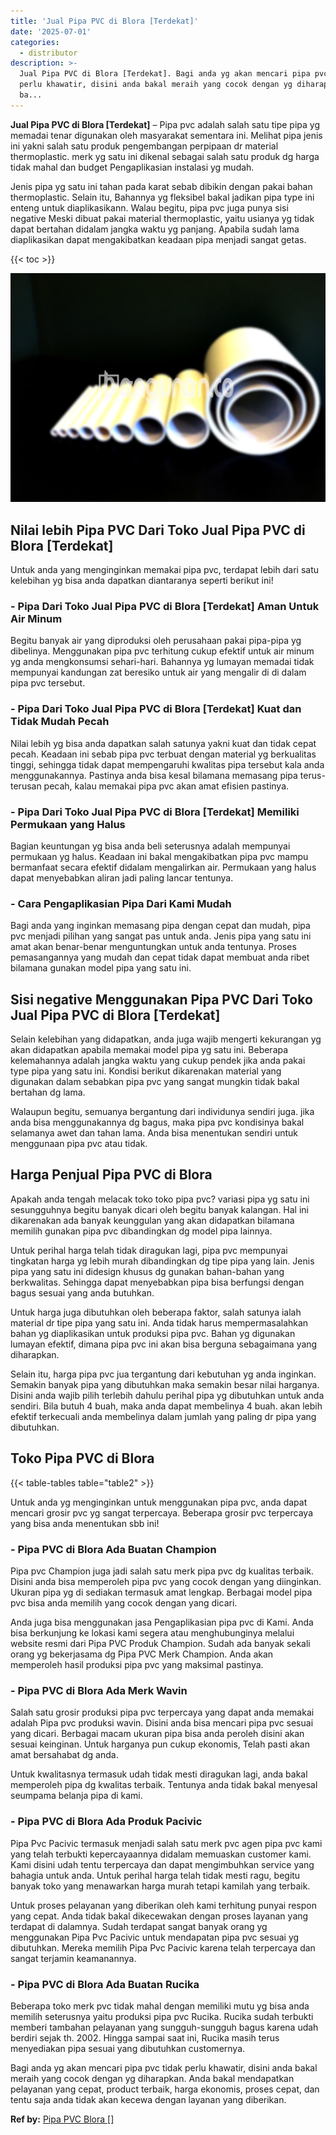 ```yaml
---
title: 'Jual Pipa PVC di Blora [Terdekat]'
date: '2025-07-01'
categories:
  - distributor
description: >-
  Jual Pipa PVC di Blora [Terdekat]. Bagi anda yg akan mencari pipa pvc tidak
  perlu khawatir, disini anda bakal meraih yang cocok dengan yg diharapkan. Anda
  ba...
---
```


**Jual Pipa PVC di Blora \[Terdekat\]** – Pipa pvc adalah salah satu tipe pipa yg memadai tenar digunakan oleh masyarakat sementara ini. Melihat pipa jenis ini yakni salah satu produk pengembangan perpipaan dr material thermoplastic. merk yg satu ini dikenal sebagai salah satu produk dg harga tidak mahal dan budget Pengaplikasian instalasi yg mudah.

Jenis pipa yg satu ini tahan pada karat sebab dibikin dengan pakai bahan thermoplastic. Selain itu, Bahannya yg fleksibel bakal jadikan pipa type ini enteng untuk diaplikasikann. Walau begitu, pipa pvc juga punya sisi negative Meski dibuat pakai material thermoplastic, yaitu usianya yg tidak dapat bertahan didalam jangka waktu yg panjang. Apabila sudah lama diaplikasikan dapat mengakibatkan keadaan pipa menjadi sangat getas.

{{< toc >}}

![Jual Pipa PVC di Blora [Terdekat]](/images/jaul-pipa-pvc-56.png)

## Nilai lebih Pipa PVC Dari Toko Jual Pipa PVC di Blora \[Terdekat\]

Untuk anda yang menginginkan memakai pipa pvc, terdapat lebih dari satu kelebihan yg bisa anda dapatkan diantaranya seperti berikut ini!

### \- Pipa Dari Toko Jual Pipa PVC di Blora \[Terdekat\] Aman Untuk Air Minum

Begitu banyak air yang diproduksi oleh perusahaan pakai pipa-pipa yg dibelinya. Menggunakan pipa pvc terhitung cukup efektif untuk air minum yg anda mengkonsumsi sehari-hari. Bahannya yg lumayan memadai tidak mempunyai kandungan zat beresiko untuk air yang mengalir di di dalam pipa pvc tersebut.

### \- Pipa Dari Toko Jual Pipa PVC di Blora \[Terdekat\] Kuat dan Tidak Mudah Pecah

Nilai lebih yg bisa anda dapatkan salah satunya yakni kuat dan tidak cepat pecah. Keadaan ini sebab pipa pvc terbuat dengan material yg berkualitas tinggi, sehingga tidak dapat mempengaruhi kwalitas pipa tersebut kala anda menggunakannya. Pastinya anda bisa kesal bilamana memasang pipa terus-terusan pecah, kalau memakai pipa pvc akan amat efisien pastinya.

### \- Pipa Dari Toko Jual Pipa PVC di Blora \[Terdekat\] Memiliki Permukaan yang Halus

Bagian keuntungan yg bisa anda beli seterusnya adalah mempunyai permukaan yg halus. Keadaan ini bakal mengakibatkan pipa pvc mampu bermanfaat secara efektif didalam mengalirkan air. Permukaan yang halus dapat menyebabkan aliran jadi paling lancar tentunya.

### \- Cara Pengaplikasian Pipa Dari Kami Mudah

Bagi anda yang inginkan memasang pipa dengan cepat dan mudah, pipa pvc menjadi pilihan yang sangat pas untuk anda. Jenis pipa yang satu ini amat akan benar-benar menguntungkan untuk anda tentunya. Proses pemasangannya yang mudah dan cepat tidak dapat membuat anda ribet bilamana gunakan model pipa yang satu ini.

## Sisi negative Menggunakan Pipa PVC Dari Toko Jual Pipa PVC di Blora \[Terdekat\]

Selain kelebihan yang didapatkan, anda juga wajib mengerti kekurangan yg akan didapatkan apabila memakai model pipa yg satu ini. Beberapa kelemahannya adalah jangka waktu yang cukup pendek jika anda pakai type pipa yang satu ini. Kondisi berikut dikarenakan material yang digunakan dalam sebabkan pipa pvc yang sangat mungkin tidak bakal bertahan dg lama.

Walaupun begitu, semuanya bergantung dari individunya sendiri juga. jika anda bisa menggunakannya dg bagus, maka pipa pvc kondisinya bakal selamanya awet dan tahan lama. Anda bisa menentukan sendiri untuk menggunaan pipa pvc atau tidak.

## Harga Penjual Pipa PVC di Blora

Apakah anda tengah melacak toko toko pipa pvc? variasi pipa yg satu ini sesungguhnya begitu banyak dicari oleh begitu banyak kalangan. Hal ini dikarenakan ada banyak keunggulan yang akan didapatkan bilamana memilih gunakan pipa pvc dibandingkan dg model pipa lainnya.

Untuk perihal harga telah tidak diragukan lagi, pipa pvc mempunyai tingkatan harga yg lebih murah dibandingkan dg tipe pipa yang lain. Jenis pipa yang satu ini didesign khusus dg gunakan bahan-bahan yang berkwalitas. Sehingga dapat menyebabkan pipa bisa berfungsi dengan bagus sesuai yang anda butuhkan.

Untuk harga juga dibutuhkan oleh beberapa faktor, salah satunya ialah material dr tipe pipa yang satu ini. Anda tidak harus mempermasalahkan bahan yg diaplikasikan untuk produksi pipa pvc. Bahan yg digunakan lumayan efektif, dimana pipa pvc ini akan bisa berguna sebagaimana yang diharapkan.

Selain itu, harga pipa pvc jua tergantung dari kebutuhan yg anda inginkan. Semakin banyak pipa yang dibutuhkan maka semakin besar nilai harganya. Disini anda wajib pilih terlebih dahulu perihal pipa yg dibutuhkan untuk anda sendiri. Bila butuh 4 buah, maka anda dapat membelinya 4 buah. akan lebih efektif terkecuali anda membelinya dalam jumlah yang paling dr pipa yang dibutuhkan.

## Toko Pipa PVC di Blora

{{< table-tables table="table2" >}}

Untuk anda yg menginginkan untuk menggunakan pipa pvc, anda dapat mencari grosir pvc yg sangat terpercaya. Beberapa grosir pvc terpercaya yang bisa anda menentukan sbb ini!

### \- Pipa PVC di Blora Ada Buatan Champion

Pipa pvc Champion juga jadi salah satu merk pipa pvc dg kualitas terbaik. Disini anda bisa memperoleh pipa pvc yang cocok dengan yang diinginkan. Ukuran pipa yg di sediakan termasuk amat lengkap. Berbagai model pipa pvc bisa anda memilih yang cocok dengan yang dicari.

Anda juga bisa menggunakan jasa Pengaplikasian pipa pvc di Kami. Anda bisa berkunjung ke lokasi kami segera atau menghubunginya melalui website resmi dari Pipa PVC Produk Champion. Sudah ada banyak sekali orang yg bekerjasama dg Pipa PVC Merk Champion. Anda akan memperoleh hasil produksi pipa pvc yang maksimal pastinya.

### \- Pipa PVC di Blora Ada Merk Wavin

Salah satu grosir produksi pipa pvc terpercaya yang dapat anda memakai adalah Pipa pvc produksi wavin. Disini anda bisa mencari pipa pvc sesuai yang dicari. Berbagai macam ukuran pipa bisa anda peroleh disini akan sesuai keinginan. Untuk harganya pun cukup ekonomis, Telah pasti akan amat bersahabat dg anda.

Untuk kwalitasnya termasuk udah tidak mesti diragukan lagi, anda bakal memperoleh pipa dg kwalitas terbaik. Tentunya anda tidak bakal menyesal seumpama belanja pipa di kami.

### \- Pipa PVC di Blora Ada Produk Pacivic

Pipa Pvc Pacivic termasuk menjadi salah satu merk pvc agen pipa pvc kami yang telah terbukti kepercayaannya didalam memuaskan customer kami. Kami disini udah tentu terpercaya dan dapat mengimbuhkan service yang bahagia untuk anda. Untuk perihal harga telah tidak mesti ragu, begitu banyak toko yang menawarkan harga murah tetapi kamilah yang terbaik.

Untuk proses pelayanan yang diberikan oleh kami terhitung punyai respon yang cepat. Anda tidak bakal dikecewakan dengan proses layanan yang terdapat di dalamnya. Sudah terdapat sangat banyak orang yg menggunakan Pipa Pvc Pacivic untuk mendapatan pipa pvc sesuai yg dibutuhkan. Mereka memilih Pipa Pvc Pacivic karena telah terpercaya dan sangat terjamin keamanannya.

### \- Pipa PVC di Blora Ada Buatan Rucika

Beberapa toko merk pvc tidak mahal dengan memiliki mutu yg bisa anda memilih seterusnya yaitu produksi pipa pvc Rucika. Rucika sudah terbukti memberi tambahan pelayanan yang sungguh-sungguh bagus karena udah berdiri sejak th. 2002. Hingga sampai saat ini, Rucika masih terus menyediakan pipa sesuai yang dibutuhkan customernya.

Bagi anda yg akan mencari pipa pvc tidak perlu khawatir, disini anda bakal meraih yang cocok dengan yg diharapkan. Anda bakal mendapatkan pelayanan yang cepat, product terbaik, harga ekonomis, proses cepat, dan tentu saja anda tidak akan kecewa dengan layanan yang diberikan.

**Ref by:** [Pipa PVC Blora []](https://id.wikipedia.org/wiki/Pipa)

